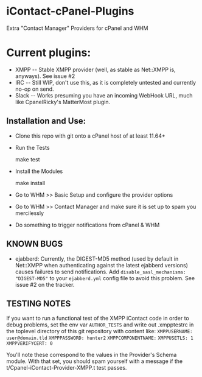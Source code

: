 # iContact-cPanel-Plugins
Extra "Contact Manager" Providers for cPanel and WHM

Current plugins:
================
* XMPP  -- Stable XMPP provider (well, as stable as Net::XMPP is, anyways). See issue #2
* IRC   -- Still WIP, don't use this, as it is completely untested and currently no-op on send.
* Slack -- Works presuming you have an incoming WebHook URL, much like CpanelRicky's MatterMost plugin.

Installation and Use:
---------------------
* Clone this repo with git onto a cPanel host of at least 11.64+
* Run the Tests

    make test

* Install the Modules

    make install

* Go to WHM >> Basic Setup and configure the provider options
* Go to WHM >> Contact Manager and make sure it is set up to spam you mercilessly
* Do something to trigger notifications from cPanel & WHM

KNOWN BUGS
----------
* ejabberd:
Currently, the DIGEST-MD5 method (used by default in Net::XMPP when authenticating against the latest ejabberd versions)
causes failures to send notifications. Add `disable_sasl_mechanisms: "DIGEST-MD5"` to your `ejabberd.yml` config file
to avoid this problem. See issue #2 on the tracker.

TESTING NOTES
-------------
If you want to run a functional test of the XMPP iContact code in order to debug problems, set the env var `AUTHOR_TESTS`
and write out .xmpptestrc in the toplevel directory of this git repository with content like:
`XMPPUSERNAME: user@domain.tld`
`XMPPPASSWORD: hunter2`
`XMPPCOMPONENTNAME:`
`XMPPUSETLS: 1`
`XMPPVERIFYCERT: 0`

You'll note these correspond to the values in the Provider's Schema module. With that set, you should spam yourself with
a message if the t/Cpanel-iContact-Provider-XMPP.t test passes.

